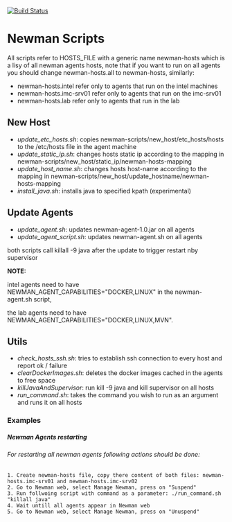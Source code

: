 [![Build Status](https://travis-ci.org/giga-dev/newman.svg?branch=master)](https://travis-ci.org/giga-dev/newman) 


# Newman Scripts

All scripts refer to HOSTS_FILE with a generic name newman-hosts which is a lisy of all newman agents hosts,
note that if you want to run on all agents you should change newman-hosts.all to newman-hosts,
similarly:

* newman-hosts.intel refer only to agents that run on the intel machines
* newman-hosts.imc-srv01 refer only to agents that run on the imc-srv01
* newman-hosts.lab refer only to agents that run in the lab

## New Host

* _update_etc_hosts.sh_: copies newman-scripts/new_host/etc_hosts/hosts to the /etc/hosts file in the agent machine
* _update_static_ip.sh_: changes hosts static ip according to the mapping in newman-scripts/new_host/static_ip/newman-hosts-mapping
* _update_host_name.sh_: changes hosts host-name according to the mapping in newman-scripts/new_host/update_hostname/newman-hosts-mapping
* _install_java.sh_: installs java to specified kpath (experimental)

## Update Agents

* _update_agent.sh_: updates newman-agent-1.0.jar on all agents
* _update_agent_script.sh_: updates newman-agent.sh on all agents

both scripts call killall -9 java after the update to trigger restart nby supervisor

**NOTE:**

 intel agents need to have NEWMAN_AGENT_CAPABILITIES="DOCKER,LINUX" in the newman-agent.sh script,

 the lab agents need to have NEWMAN_AGENT_CAPABILITIES="DOCKER,LINUX,MVN".

## Utils
 * _check_hosts_ssh.sh_: tries to establish ssh connection to every host and report ok / failure
 * _clearDockerImages.sh_: deletes the docker images cached in the agents to free space
 * _killJavaAndSupervisor_: run kill -9 java and kill supervisor on all hosts
 * _run_command.sh_: takes the command you wish to run as an argument and runs it on all hosts
 
### Examples
 ##### Newman Agents restarting
 ###### For restarting all newman agents following actions should be done:
    1. Create newman-hosts file, copy there content of both files: newman-hosts.imc-srv01 and newman-hosts.imc-srv02
    2. Go to Newman web, select Manage Newman, press on "Suspend"
    3. Run follwoing script with command as a parameter: ./run_command.sh "killall java"  
    4. Wait untill all agents appear in Newman web 
    5. Go to Newman web, select Manage Newman, press on "Unuspend"